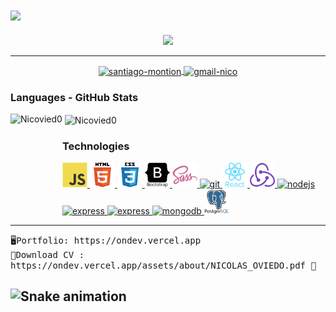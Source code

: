 


<a>
  <img align="center" src="https://i.ibb.co/sJPN8Ln/123.png"  />
</a>



### 
<div align="center">
  
![](https://readme-typing-svg.herokuapp.com/?font=Architects+Daughter&color=539bf5&size=30&lines=Hi👋🏻,+I+am+Nicolas+Oviedo;Full+stack+web+Developer)
</div> 

-----

<div align="center" >
<a href="https://www.linkedin.com/in/nicol%C3%A1s-b-oviedo-0989241bb" target="blank">
 <img align="center" src="https://raw.githubusercontent.com/rahuldkjain/github-profile-readme-generator/master/src/images/icons/Social/linked-in-alt.svg" alt="santiago-montion" height="30" width="40" />
</a>
<a href="mailto:briannoviedo@gmail.com" target="blank">
 <img align="center" src="https://upload.wikimedia.org/wikipedia/commons/7/7e/Gmail_icon_%282020%29.svg" alt="gmail-nico" height="30" width="40" />
</a>
 </div>

### Languages - GitHub Stats 

<p><img height="150em" align="left" src="https://github-readme-stats.vercel.app/api/top-langs?username=Nicovied0&show_icons=true&theme=dark&locale=en&layout=compact" alt="Nicovied0" /></p>

<p>&nbsp;<img align="center" height="150em" src="https://github-readme-stats.vercel.app/api?username=Nicovied0&show_icons=true&theme=dark&locale=en" alt="Nicovied0" /></p>
 
 
### Technologies 

<p align="left" >
    <a href="https://developer.mozilla.org/en-US/docs/Web/JavaScript" target="_blank" rel="noreferrer"  >
        <img src="https://raw.githubusercontent.com/devicons/devicon/master/icons/javascript/javascript-original.svg"
            alt="javascript" width="40" height="40" />
    </a>
    <a href="https://www.w3.org/html/" target="_blank" rel="noreferrer">
        <img src="https://raw.githubusercontent.com/devicons/devicon/master/icons/html5/html5-original-wordmark.svg"
        alt="html5" width="40" height="40" />
    </a>
    <a href="https://www.w3schools.com/css/" target="_blank" rel="noreferrer">
        <img src="https://raw.githubusercontent.com/devicons/devicon/master/icons/css3/css3-original-wordmark.svg"
        alt="css3" width="40" height="40" />
    </a>
    <a href="https://getbootstrap.com" target="_blank" rel="noreferrer">
        <img src="https://raw.githubusercontent.com/devicons/devicon/master/icons/bootstrap/bootstrap-plain-wordmark.svg"
        alt="bootstrap" width="40" height="40" />
    </a>
    <a href="https://sass-lang.com" target="_blank" rel="noreferrer">
        <img src="https://raw.githubusercontent.com/devicons/devicon/master/icons/sass/sass-original.svg" alt="sass"
            width="40" height="40" />
    </a>
    <a href="https://git-scm.com/" target="_blank" rel="noreferrer">
        <img src="https://www.vectorlogo.zone/logos/git-scm/git-scm-icon.svg" alt="git" width="40" height="40" />
    </a>
    <a href="https://reactjs.org/" target="_blank" rel="noreferrer">
        <img src="https://raw.githubusercontent.com/devicons/devicon/master/icons/react/react-original-wordmark.svg"
            alt="react" width="40" height="40" />
    </a>
    <a href="https://redux.js.org" target="_blank" rel="noreferrer">
        <img src="https://raw.githubusercontent.com/devicons/devicon/master/icons/redux/redux-original.svg" alt="redux"
            width="40" height="40" />
    </a>
    <a href="https://nodejs.org" target="_blank" rel="noreferrer">
        <img title="nodejs" alt="nodejs" height="40" width="40" src="https://cdn.jsdelivr.net/gh/devicons/devicon/icons/nodejs/nodejs-original.svg"/>
    </a>
    <a href="https://expressjs.com" target="_blank" rel="noreferrer">
        <img title="Express" alt="express" height="30" width="40" src="https://ondev.vercel.app/assets/img/express.svg"/> 
    </a>  
     <a href="https://sequelize.org/" target="_blank" rel="noreferrer">
        <img title="sequelize" alt="express" height="30" width="40" src="https://sequelize.org/img/logo.svg"/> 
    </a>
   <a href="https://www.mongodb.com/" target="_blank" rel="noreferrer"> 
      <img src="https://img.icons8.com/color/48/null/mongodb.png" alt="mongodb" width="40" height="40"/> 
    </a>
    <a href="https://www.postgresql.org" target="_blank" rel="noreferrer"> 
      <img src="https://raw.githubusercontent.com/devicons/devicon/master/icons/postgresql/postgresql-original-wordmark.svg" alt="postgresql" width="40" height="40"/> 
    </a>
  
</p>



---
<samp>
  🖥Portfolio: https://ondev.vercel.app <br>
 </samp>
 
 <samp>
  🔻Download CV : https://ondev.vercel.app/assets/about/NICOLAS_OVIEDO.pdf 🔻
 </samp>
 
 ![Snake animation](https://github.com/Nicovied0/Nicovied0/blob/output/github-contribution-grid-snake.svg)
---
<!--


- 🔭 I’m currently working on ...
- 🌱 I’m currently learning ...
- 👯 I’m looking to collaborate on ...
- 🤔 I’m looking for help with ...
- 💬 Ask me about ...
- 📫 How to reach me: ...
- 😄 Pronouns: ...
- ⚡ Fun fact: ...
-->
